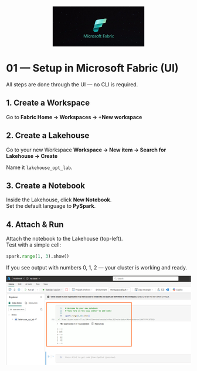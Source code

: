 <p align="center">
  <img src="img/fabrix.jpg" alt="Fabric" width="250"/>
</p>

# 01 — Setup in Microsoft Fabric (UI)

All steps are done through the UI — no CLI is required.

## 1. Create a Workspace
Go to **Fabric Home → Workspaces → +New workspace**  

## 2. Create a Lakehouse
Go to your new Workspace **Workspace → New item → Search for Lakehouse → Create**  

Name it `lakehouse_opt_lab`.

## 3. Create a Notebook
Inside the Lakehouse, click **New Notebook**.  
Set the default language to **PySpark**.

## 4. Attach & Run
Attach the notebook to the Lakehouse (top-left).  
Test with a simple cell:

```python
spark.range(1, 3).show()
```

If you see output with numbers 0, 1, 2 — your cluster is working and ready.

![Setup](img/setup1.png)

